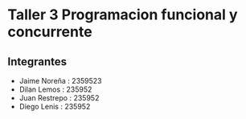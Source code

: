 # Taller 3 Programacion funcional y concurrente

## Integrantes

-   Jaime Noreña    : 2359523  
-   Dilan Lemos     : 235952
-   Juan Restrepo   : 235952
-   Diego Lenis     : 235952

